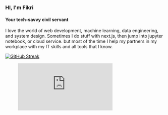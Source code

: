 ### HI, I'm Fikri
#### Your tech-savvy civil servant

I love the world of web development, machine learning, data engineering, and system design.
Sometimes I do stuff with next.js, then jump into jupyter notebook, or cloud service. 
but most of the time I help my partners in my workplace with my IT skills and all tools that I know.


[![GitHub Streak](https://github-readme-streak-stats.herokuapp.com?user=fikrianggara&theme=vue-dark&hide_border=true&border_radius=14&fire=83EB72)](https://git.io/streak-stats)
<figure><embed src="https://wakatime.com/share/@018dca19-437c-4e8e-8906-e6d172816ee3/43b5aedd-e7cb-4abd-a3f1-5fe55431451b.svg"></embed></figure>
